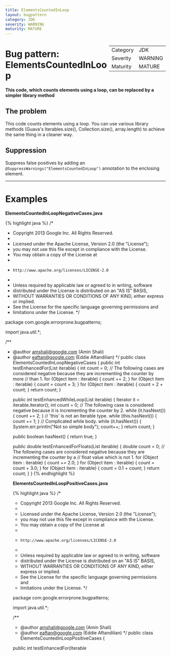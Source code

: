 ```yaml
---
title: ElementsCountedInLoop
layout: bugpattern
category: JDK
severity: WARNING
maturity: MATURE
---
```


<div style="float:right;"><table id="metadata">
<tr><td>Category</td><td>JDK</td></tr>
<tr><td>Severity</td><td>WARNING</td></tr>
<tr><td>Maturity</td><td>MATURE</td></tr>
</table></div>

# Bug pattern: ElementsCountedInLoop
__This code, which counts elements using a loop, can be replaced by a simpler library method__

## The problem
This code counts elements using a loop.  You can use various library methods (Guava's Iterables.size(), Collection.size(), array.length) to achieve the same thing in a cleaner way.

## Suppression
Suppress false positives by adding an `@SuppressWarnings("ElementsCountedInLoop")` annotation to the enclosing element.

----------

# Examples
__ElementsCountedInLoopNegativeCases.java__

{% highlight java %}
/*
 * Copyright 2013 Google Inc. All Rights Reserved.
 *
 * Licensed under the Apache License, Version 2.0 (the "License");
 * you may not use this file except in compliance with the License.
 * You may obtain a copy of the License at
 *
 *     http://www.apache.org/licenses/LICENSE-2.0
 *
 * Unless required by applicable law or agreed to in writing, software
 * distributed under the License is distributed on an "AS IS" BASIS,
 * WITHOUT WARRANTIES OR CONDITIONS OF ANY KIND, either express or implied.
 * See the License for the specific language governing permissions and
 * limitations under the License.
 */

package com.google.errorprone.bugpatterns;

import java.util.*;

/**
 * @author amshali@google.com (Amin Shali)
 * @author eaftan@google.com (Eddie Aftandilian)
 */
public class ElementsCountedInLoopNegativeCases {
  public int testEnhancedFor(List<Object> iterable) {
    int count = 0;
    // The following cases are considered negative because they are incrementing the counter by more 
    // than 1.
    for (Object item : iterable) {
      count += 2;
    }
    for (Object item : iterable) {
      count  = count + 3;
    }
    for (Object item : iterable) {
      count  = 2 + count;
    }
    return count;
  }

  public int testEnhancedWhileLoop(List<Object> iterable) {
    Iterator<Object> it = iterable.iterator();
    int count = 0;
    // The following case is considered negative because it is incrementing the counter by 2.
    while (it.hasNext()) {
      count += 2;
    }
    // 'this' is not an Iterable type.
    while (this.hasNext()) {
      count += 1;
    }
    // Complicated while body.
    while (it.hasNext()) {
      System.err.println("Not so simple body");
      count++;
    }
    return count;
  }

  public boolean hasNext() {
    return true;
  }
  
  public double testEnhancedForFloats(List<Object> iterable) {
    double count = 0;
    // The following cases are considered negative because they are incrementing the counter by a
    // float value which is not 1.
    for (Object item : iterable) {
      count += 2.0;
    }
    for (Object item : iterable) {
      count  = count + 3.0;
    }
    for (Object item : iterable) {
      count  = 0.1 + count;
    }
    return count;
  }
}
{% endhighlight %}

__ElementsCountedInLoopPositiveCases.java__

{% highlight java %}
/*
 * Copyright 2013 Google Inc. All Rights Reserved.
 *
 * Licensed under the Apache License, Version 2.0 (the "License");
 * you may not use this file except in compliance with the License.
 * You may obtain a copy of the License at
 *
 *     http://www.apache.org/licenses/LICENSE-2.0
 *
 * Unless required by applicable law or agreed to in writing, software
 * distributed under the License is distributed on an "AS IS" BASIS,
 * WITHOUT WARRANTIES OR CONDITIONS OF ANY KIND, either express or implied.
 * See the License for the specific language governing permissions and
 * limitations under the License.
 */

package com.google.errorprone.bugpatterns;

import java.util.*;

/**
 * @author amshali@google.com (Amin Shali)
 * @author eaftan@google.com (Eddie Aftandilian)
 */
public class ElementsCountedInLoopPositiveCases {
    
  public int testEnhancedFor(Iterable<Object> iterable, HashSet<Object> set, Object... array) {
    int count = 0;
    // BUG: Diagnostic contains: count += Iterables.size(iterable)
    for (Object item : iterable) {
      count ++;
    }
    // BUG: Diagnostic contains: count += Iterables.size(iterable)
    for (Object item : iterable) {
      count += 1;
    }
    // BUG: Diagnostic contains: count += Iterables.size(iterable)
    for (Object item : iterable) {
      count += 1.0; // float constant 1
    }
    // BUG: Diagnostic contains: count += Iterables.size(iterable)
    for (Object item : iterable) {
      count += 1L; // long constant 1
    }
    // BUG: Diagnostic contains: count += Iterables.size(iterable)
    for (Object item : iterable) {
      count  = count + 1;
    }
    // BUG: Diagnostic contains: count += Iterables.size(iterable)
    for (Object item : iterable) {
      count  = 1 + count;
    }
    // BUG: Diagnostic contains: count += set.size()
    for (Object item : set) {
      count  = 1 + count;
    }
    // BUG: Diagnostic contains: count += array.length
    for (Object item : array) {
      count  = 1 + count;
    }
    return count;
  }
  
  public int testWhileLoop(List<Object> iterable) {
    Iterator<Object> it = iterable.iterator();
    int count = 0;
    // BUG: Diagnostic contains: 
    while (it.hasNext()) {
      count += 1;
    }
    // BUG: Diagnostic contains: 
    while (it.hasNext()) {
      count++;
    }
    // BUG: Diagnostic contains: 
    while (it.hasNext()) {
      count = count + 1;
    }
    return count;
  }
}
{% endhighlight %}

